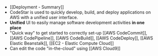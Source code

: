 - [[Deployment - Summary]]
- CodeStar is used to quickly develop, build, and deploy applications on AWS with a unified user interface.
- **Unified** UI to easily manage software development activities **in one place**
- "Quick way" to get started to correctly set-up [[AWS CodeCommit]], [[AWS CodePipeline]], [[AWS CodeBuild]], [[AWS CodeDeploy]], [[AWS Elastic Beanstalk]], [[EC2 - Elastic Compute Cloud]]
- Can edit the code "in-the-cloud" using [[AWS Cloud9]]